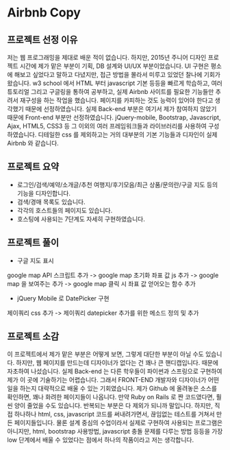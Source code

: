 # Airbnb Copy

## 프로젝트 선정 이유

저는 웹 프로그래밍을 제대로 배운 적이 없습니다. 하지만, 2015년 주니어 디자인 프로젝트 시간에 제가 맡은 부분이 기획, DB 설계와 UI/UX 부분이었습니다. UI 구현은 평소에 해보고 싶었다고 말하고 다녔지만, 접근 방법을 몰라서 미루고 있었던 찰나에 기회가 왔습니다. w3 school 에서 HTML 부터 javascript 기본 등등을 빠르게 학습하고, 여러 튜토리얼 그리고 구글링을 통하여 공부하고, 실제 Airbnb 사이트를 필요한 기능들만 추려서 재구성을 하는 작업을 했습니다. 페이지를 카피하는 것도 능력이 있어야 한다고 생각했기 때문에 선정하였습니다. 실제 Back-end 부분은 여기서 제가 참여하지 않았기 때문에 Front-end 부분만 선정하였습니다. jQuery-mobile, Bootstrap, Javascript, Ajax, HTML5, CSS3 등 그 이외의 여러 프레임워크들과 라이브러리를 사용하여 구성하였습니다. 디테일한 css 를 제외하고는 거의 대부분의 기본 기능들과 디자인이 실제 Airbnb 와 같습니다.

## 프로젝트 요약

- 로그인/검색/예약/소개글/추천 여행지/후기모음/최근 상품/문의란/구글 지도 등의 기능을 디자인합니다.
- 검색/경매 목록도 있습니다.
- 각각의 호스트들의 페이지도 있습니다.
- 호스팅에 사용되는 7단계도 자세히 구현하였습니다.

## 프로젝트 풀이

- 구글 지도 표시

google map API 스크립트 추가 -> google map 초기화 좌표 값 js 추가 -> google map 을 보여주는 추가 -> google map 클릭 시 좌표 값 얻어오는 함수 추가

- jQuery Mobile 로 DatePicker 구현

제이쿼리 css 추가 -> 제이쿼리 datepicker 추가를 위한 메소드 정의 및 추가

## 프로젝트 소감

이 프로젝트에서 제가 맡은 부분은 어떻게 보면, 그렇게 대단한 부분이 아닐 수도 있습니다. 하지만, 웹 페이지를 만드는데 디자이너가 없다는 건 꽤나 큰 핸디캡입니다. 때문에 자초하여 나섰습니다. 실제 Back-end 는 다른 학우들이 파이썬과 스프링으로 구현하여 제가 이 곳에 기술하기는 어렵습니다. 그래서 FRONT-END 개발자와 디자이너가 어떤 일을 하는지 대략적으로 배울 수 있는 기회였습니다. 제가 Github 에 올려놓은 소스를 확인하면, 꽤나 화려한 페이지들이 나옵니다. 만약 Ruby on Rails 로 짠 코드였다면, 훨씬 양이 줄었을 수도 있습니다. 반복되는 부분은 다 제외가 되니까 말입니다. 하지만, 직접 하나하나 html, css, javascript 코드를 써내려가면서, 끊임없는 테스트를 거쳐서 만든 페이지들입니다. 물론 설계 중심의 수업이라서 실제로 구현하여 사용되는 프로그램은 아니지만, html, bootstrap 사용방법, javascript 충돌 문제를 다루는 방법 등등을 가장 low 단계에서 배울 수 있었다는 점에서 하나의 작품이라고 저는 생각합니다.
